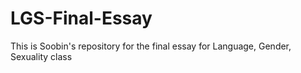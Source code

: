 # LGS-Final-Essay
This is Soobin's repository for the final essay for Language, Gender, Sexuality class
